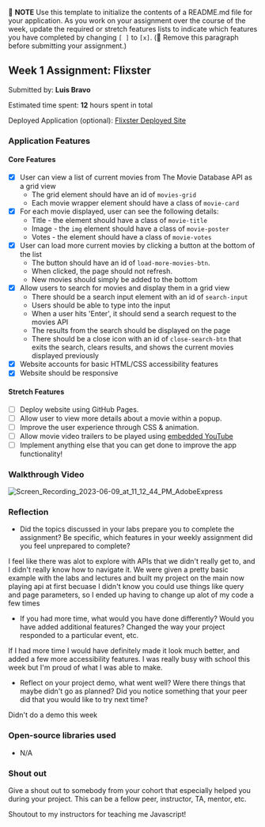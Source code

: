 📝 **NOTE** Use this template to initialize the contents of a README.md file for your application. As you work on your assignment over the course of the week, update the required or stretch features lists to indicate which features you have completed by changing `[ ]` to `[x]`. (🚫 Remove this paragraph before submitting your assignment.)

## Week 1 Assignment: Flixster

Submitted by: **Luis Bravo**

Estimated time spent: **12** hours spent in total

Deployed Application (optional): [Flixster Deployed Site](ADD_LINK_HERE)

### Application Features

#### Core Features

- [x] User can view a list of current movies from The Movie Database API as a grid view
  - The grid element should have an id of `movies-grid`
  - Each movie wrapper element should have a class of `movie-card`
- [x] For each movie displayed, user can see the following details:
  - Title - the element should have a class of `movie-title`
  - Image - the `img` element should have a class of `movie-poster`
  - Votes - the element should have a class of `movie-votes`
- [x] User can load more current movies by clicking a button at the bottom of the list
  - The button should have an id of `load-more-movies-btn`.
  - When clicked, the page should not refresh.
  - New movies should simply be added to the bottom
- [x] Allow users to search for movies and display them in a grid view
  - There should be a search input element with an id of `search-input`
  - Users should be able to type into the input
  - When a user hits 'Enter', it should send a search request to the movies API
  - The results from the search should be displayed on the page
  - There should be a close icon with an id of `close-search-btn` that exits the search, clears results, and shows the current movies displayed previously
- [x] Website accounts for basic HTML/CSS accessibility features
- [x] Website should be responsive

#### Stretch Features

- [ ] Deploy website using GitHub Pages.
- [ ] Allow user to view more details about a movie within a popup.
- [ ] Improve the user experience through CSS & animation.
- [ ] Allow movie video trailers to be played using [embedded YouTube](https://support.google.com/youtube/answer/171780?hl=en)
- [ ] Implement anything else that you can get done to improve the app functionality!

### Walkthrough Video

![Screen_Recording_2023-06-09_at_11_12_44_PM_AdobeExpress](https://github.com/Bravo-Luis/FTL-SITE/assets/91937163/6365b61f-b42c-484d-a608-8e1ce90e0f6c)


### Reflection

- Did the topics discussed in your labs prepare you to complete the assignment? Be specific, which features in your weekly assignment did you feel unprepared to complete?

I feel like there was alot to explore with APIs that we didn't really get to, and I didn't really know how to navigate it. We were given a pretty basic example with the labs and lectures and built my project on the main now playing api at first becuase I didn't know you could use things like query and page parameters, so I ended up having to change up alot of my code a few times

- If you had more time, what would you have done differently? Would you have added additional features? Changed the way your project responded to a particular event, etc.
  
If I had more time I would have definitely made it look much better, and added a few more accessibility features. I was really busy with school this week but I'm proud of what I was able to make.

- Reflect on your project demo, what went well? Were there things that maybe didn't go as planned? Did you notice something that your peer did that you would like to try next time?

Didn't do a demo this week

### Open-source libraries used

- N/A

### Shout out

Give a shout out to somebody from your cohort that especially helped you during your project. This can be a fellow peer, instructor, TA, mentor, etc.

Shoutout to my instructors for teaching me Javascript!
